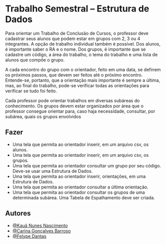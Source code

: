 
# Trabalho Semestral – Estrutura de Dados

Para orientar um Trabalho de Conclusão de Cursos, o professor deve cadastrar seus alunos que podem estar em grupos com 2, 3 ou 4 integrantes. A opção de trabalho individual também é possível. Dos alunos, é importante saber o RA e o nome. Dos grupos, é importante que se cadastre um código, a área do trabalho, o tema do trabalho e uma lista de alunos que compõe o grupo.

A cada encontro do grupo com o orientador, feito em uma data, se definem os próximos passos, que devem ser feitos até o próximo encontro. Entende-se, portanto, que a orientação mais importante é sempre a última, mas, ao final do trabalho, pode-se verificar todas as orientações para verificar se tudo foi feito.

Cada professor pode orientar trabalhos em diversas subáreas do conhecimento. Os grupos
devem estar organizados por área que o professor consegue orientar para, caso haja
necessidade, consultar, por subárea, quais os grupos envolvidos




## Fazer

- Uma tela que permita ao orientador inserir, em um arquivo csv, os alunos.
- Uma tela que permita ao orientador inserir, em um arquivo csv, os grupos.
- Uma tela que permita ao orientador consultar um grupo por seu código. Deve-se usar uma Estrutura de Dados.
- Uma tela que permita ao orientador inserir, orientações, em uma Estrutura de Dados.
- Uma tela que permita ao orientador consultar a última orientação.
- Uma tela que permita ao orientador consultar os grupos de uma determinada subárea. Uma Tabela de Espalhamento deve ser criada.


## Autores

- [@Kauã Nunes Nascimento](https://www.github.com/knn654)
- [@Carina Gonçalves Barroso](https://www.github.com/serialexperimentscarina)
- [@Felype Dantas](https://github.com/felypedantas)


